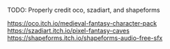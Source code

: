 TODO: Properly credit oco, szadiart, and shapeforms

https://oco.itch.io/medieval-fantasy-character-pack
https://szadiart.itch.io/pixel-fantasy-caves
https://shapeforms.itch.io/shapeforms-audio-free-sfx
